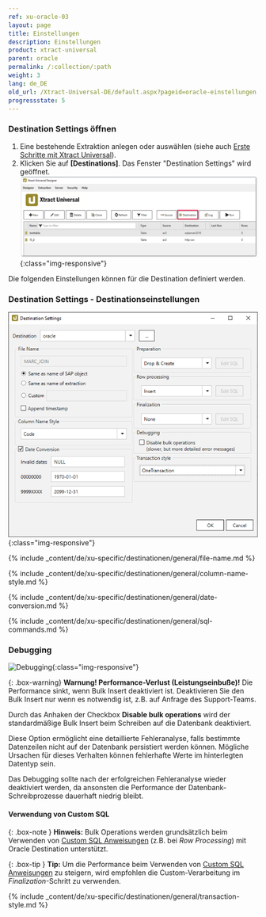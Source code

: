 ```yaml
---
ref: xu-oracle-03
layout: page
title: Einstellungen
description: Einstellungen
product: xtract-universal
parent: oracle
permalink: /:collection/:path
weight: 3
lang: de_DE
old_url: /Xtract-Universal-DE/default.aspx?pageid=oracle-einstellungen
progressstate: 5
---
```

### Destination Settings öffnen

1. Eine bestehende Extraktion anlegen oder auswählen (siehe auch [Erste Schritte mit Xtract Universal](../../erste-schritte/eine-neue-extraktion-anlegen)).
2. Klicken Sie auf **[Destinations]**. Das Fenster "Destination Settings" wird geöffnet.
![Destination-settings](/img/content/xu/xu_designer_destination.png){:class="img-responsive"}

Die folgenden Einstellungen können für die Destination definiert werden. 
  
### Destination Settings - Destinationseinstellungen

![ext_spec_set_de_form_debug](/img/content/oracle-configurations.png){:class="img-responsive"}

{% include _content/de/xu-specific/destinationen/general/file-name.md %}

{% include _content/de/xu-specific/destinationen/general/column-name-style.md %}

{% include _content/de/xu-specific/destinationen/general/date-conversion.md %}

{% include _content/de/xu-specific/destinationen/general/sql-commands.md %}


### Debugging

![Debugging](/img/content/debugging-bulk-insert.png){:class="img-responsive"}

{: .box-warning}
**Warnung! Performance-Verlust (Leistungseinbuße)!**
Die Performance sinkt, wenn Bulk Insert deaktiviert ist.
Deaktivieren Sie den Bulk Insert nur wenn es notwendig ist, z.B. auf Anfrage des Support-Teams.

Durch das Anhaken der Checkbox **Disable bulk operations** wird der standardmäßige Bulk Insert beim Schreiben auf die Datenbank deaktiviert.

Diese Option ermöglicht eine detaillierte Fehleranalyse, falls bestimmte Datenzeilen nicht auf der Datenbank persistiert werden können. 
Mögliche Ursachen für dieses Verhalten können fehlerhafte Werte im hinterlegten Datentyp sein.

Das Debugging sollte nach der erfolgreichen Fehleranalyse wieder deaktiviert werden, da ansonsten die Performance der Datenbank-Schreibprozesse dauerhaft niedrig bleibt. 

#### Verwendung von Custom SQL

{: .box-note }
**Hinweis:** Bulk Operations werden grundsätzlich beim Verwenden von [Custom SQL Anweisungen](#sql-anweisungen) (z.B. bei *Row Processing*) mit Oracle Destination unterstützt.

{: .box-tip }
**Tip:** Um die Performance beim Verwenden von [Custom SQL Anweisungen](#sql-anweisungen) zu steigern, wird empfohlen die Custom-Verarbeitung im *Finalization*-Schritt zu verwenden.

{% include _content/de/xu-specific/destinationen/general/transaction-style.md %}

